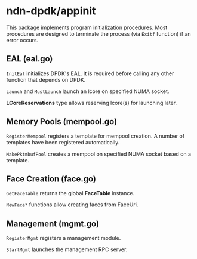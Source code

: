 # ndn-dpdk/appinit

This package implements program initialization procedures.
Most procedures are designed to terminate the process (via `Exitf` function) if an error occurs.

## EAL (eal.go)

`InitEal` initializes DPDK's EAL.
It is required before calling any other function that depends on DPDK.

`Launch` and `MustLaunch` launch an lcore on specified NUMA socket.

**LCoreReservations** type allows reserving lcore(s) for launching later.

## Memory Pools (mempool.go)

`RegisterMempool` registers a template for mempool creation.
A number of templates have been registered automatically.

`MakePktmbufPool` creates a mempool on specified NUMA socket based on a template.

## Face Creation (face.go)

`GetFaceTable` returns the global **FaceTable** instance.

`NewFace*` functions allow creating faces from FaceUri.

## Management (mgmt.go)

`RegisterMgmt` registers a management module.

`StartMgmt` launches the management RPC server.
